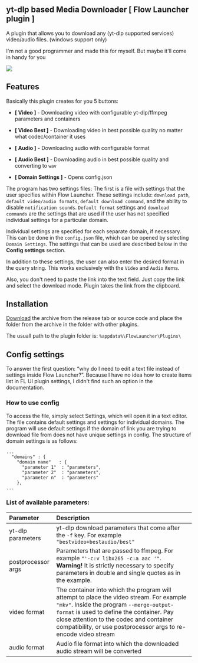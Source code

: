 ## yt-dlp based Media Downloader [ Flow Launcher plugin ]
A plugin that allows you to download any (yt-dlp supported services) video/audio files. (windows support only)

I'm not a good programmer and made this for myself. But maybe it'll come in handy for you

![](https://github.com/user-attachments/assets/69a2cce5-21ba-421b-a641-8f4cd417f9b4)

## Features
Basically this plugin creates for you 5 buttons:

- **[ Video ]** - Downloading video with configurable yt-dlp/ffmpeg parameters and containers

- **[ Video Best ]**  - Downloading video in best possible quality no matter what codec/container it uses

- **[ Audio ]** - Downloading audio with configurable format

- **[ Audio Best ]** - Downloading audio in best possible quality and converting to `wav`

- **[ Domain Settings ]** - Opens config.json

The program has two settings files:
The first is a file with settings that the user specifies within Flow Launcher.
These settings include: `download path`, `default video/audio formats`, `default download command`, and the ability to disable `notification sounds`.
`Default format` settings and `download commands` are the settings that are used if the user has not specified individual settings for a particular domain.

Individual settings are specified for each separate domain, if necessary. This can be done in the `config.json` file, which can be opened by selecting `Domain Settings`.
The settings that can be used are described below in the **Config settings** section.

In addition to these settings, the user can also enter the desired format in the query string. This works exclusively with the `Video` and `Audio` items.

Also, you don't need to paste the link into the text field. Just copy the link and select the download mode. Plugin takes the link from the clipboard.

## Installation
[Download](https://github.com/Woysful/Media-Downloader/releases/latest/download/Media-Downloader.zip) the archive from the release tab or source code and place the folder from the archive in the folder with other plugins.

The usuall path to the plugin folder is: `%appdata%\FlowLauncher\Plugins\`

## Config settings
To answer the first question: “why do I need to edit a text file instead of settings inside Flow Launcher?”.
Because I have no idea how to create items list in FL UI plugin settings, I didn't find such an option in the documentation.

### How to use config
To access the file, simply select Settings, which will open it in a text editor.
The file contains default settings and settings for individual domains. The program will use default settings if the domain of link you are trying to download file from does not have unique settings in config.
The structure of domain settings is as follows:
```
...
  "domains" : {
    "domain name"   : {
      "parameter 1"  : "parameters",
      "parameter 2"  : "parameters",
      "parameter n"  : "parameters"
    },
...
```
### List of available parameters:
| Parameter           | Description                                                                                                                                                                                                                                 |
| :------------------ | :------------------------------------------------------------------------------------------------------------------------------------------------------------------------------------------------------------------------------------------ |
| yt-dlp parameters   | yt-dlp download parameters that come after the `-f` key. For example `"bestvideo+bestaudio/best"`                                                                                                                                           |
| postprocessor args  | Parameters that are passed to ffmpeg. For example `"'-c:v libx265 -c:a aac '"`. **Warning!** It is strictly necessary to specify parameters in double and single quotes as in the example.                                                  |
| video format        | The container into which the program will attempt to place the video stream. For example `"mkv"`. Inside the program `--merge-output-format` is used to define the container. Pay close attention to the codec and container compatibility, or use postprocessor args to re-encode video stream |
| audio format        | Audio file format into which the downloaded audio stream will be converted                                                                                                                                                                  |
